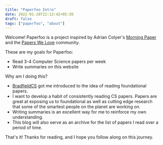 ```yaml
---
title: "Paperfoo Intro"
date: 2022-01-28T22:13:42+05:30
draft: false
tags: ["paperfoo", "about"]
---
```


Welcome!
Paperfoo is a project inspired by Adrian Colyer's [Morning Paper](https://blog.acolyer.org/) and the [Papers We Love](https://paperswelove.org/) community.

These are my goals for Paperfoo:
- Read 3-4 Computer Science papers per week
- Write summaries on this website

Why am I doing this?
- [BradfieldCS](https://bradfieldcs.com) got me introduced to the idea of reading foundational papers.
- I want to develop a habit of consistently reading CS papers. Papers are great at exposing us to foundational as well as cutting edge research that some of the smartest people on the planet are working on.
- Writing summaries is an excellent way for me to reinforce my own understanding.
- This blog will also serve as an archive for the list of papers I read over a period of time.

That's it! Thanks for reading, and I hope you follow along on this journey.
